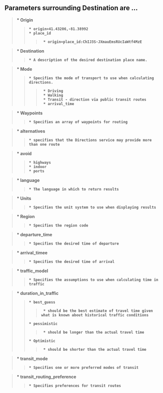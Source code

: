 <h2>Parameters surrounding Destination are ...</h2>

><b> * Origin
>>     * origin=41.43206,-81.38992
>>     * place_id
>>>      * origin=place_id:ChIJ3S-JXmauEmsRUcIaWtf4MzE

><b> * Destination
>>     * A description of the desired destination place name.  

><b> * Mode
>>     * Specifies the mode of transport to use when calculating directions.  
>>>      * Driving
>>>      * Walking
>>>      * Transit - direction via public transit routes
>>>      * arrival_time

><b> * Waypoints
>>     * Specifies an array of waypoints for routing 

><b> * alternatives
>>     * specifies that the Directions service may provide more than one route

><b> * avoid
>>     * highways
>>     * indoor
>>     * ports

><b> * language
>>     * The language in which to return results

><b> * Units
>>     * Specifies the unit system to use when displaying results

><b> * Region
>>     * Specifies the region code

><b> * departure_time
>>     * Specifies the desired time of departure 

><b> * arrival_timee
>>     * Specifies the desired time of arrival

><b> * traffic_model
>>     * Specifies the assumptions to use when calculating time in traffic
  
><b> * duration_in_traffic
>>     * best_guess
>>>      * should be the best estimate of travel time given what is known about historical traffic conditions
>>     * pessimistic
>>>      * should be longer than the actual travel time
>>     * Optimistic
>>>      * should be shorter than the actual travel time

><b> * transit_mode
>>     * Specifies one or more preferred modes of transit

><b> * transit_routing_preference
>>     * Specifies preferences for transit routes
